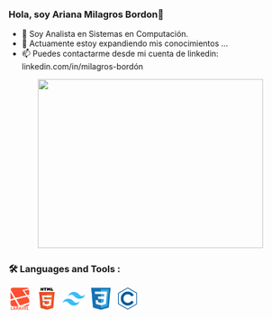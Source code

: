 ### Hola, soy Ariana Milagros Bordon👋

- 🔭 Soy Analista en Sistemas en Computación.
- 🌱 Actuamente estoy expandiendo mis conocimientos ...
- 📫 Puedes contactarme desde mi cuenta de linkedin: linkedin.com/in/milagros-bordón


<div id="header" align="center">
  <img src="https://media2.giphy.com/media/paTz7UZbPfTZFRYnnB/giphy.gif?cid=ecf05e47a2wr53ygnr1xlieaied9t8d7kqa8gfmhpmf3aauk&ep=v1_stickers_search&rid=giphy.gif&ct=s" width="400" height="300"/>
</div>

### :hammer_and_wrench: Languages and Tools :

<div>
  
  <img src="https://github.com/devicons/devicon/blob/master/icons/laravel/laravel-plain-wordmark.svg" title="Laravel" alt="Laravel" width="40" height="40"/>&nbsp;
  <img src="https://github.com/devicons/devicon/blob/master/icons/html5/html5-original-wordmark.svg" title="HTML" alt="HTML" width="40" height="40"/>&nbsp;
  <img src="https://github.com/devicons/devicon/blob/master/icons/tailwindcss/tailwindcss-plain.svg" title="Tailwind" alt="Tailwind" width="40" height="40"/>&nbsp;
  <img src="https://github.com/devicons/devicon/blob/master/icons/css3/css3-original.svg" title="CSS" alt="CSS" width="40" height="40"/>&nbsp;
  <img src="https://github.com/devicons/devicon/blob/master/icons/c/c-line.svg" title="C++" alt="C++" width="40" height="40"/>&nbsp;

</div>
